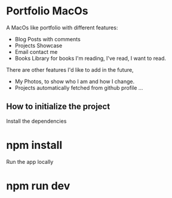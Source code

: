 # Portfolio MacOs

A MacOs like portfolio with different features:
- Blog Posts with comments
- Projects Showcase
- Email contact me
- Books Library for books I'm reading, I've read, I want to read.

There are other features I'd like to add in the future, 

- My Photos, to show who I am and how I change.
- Projects automatically fetched from github profile
...


## How to initialize the project

Install the dependencies
# npm install

Run the app locally
# npm run dev

